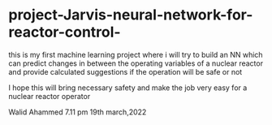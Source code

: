 # project-Jarvis-neural-network-for-reactor-control-

this is my first machine learning project where i will try to build an NN
which can predict changes in between the operating variables of a nuclear reactor 
and provide calculated suggestions if the operation will be safe or not 

I hope this will bring necessary safety and make the job very easy for a nuclear reactor operator 


Walid Ahammed 
7.11 pm
19th march,2022
